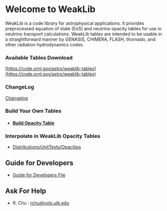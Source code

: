 # Welcome to WeakLib

WeakLib is a code library for astrophysical applications. It provides preprocessed equation of state (EoS) and neutrino opacity tables for use in neutrino transport calculations. WeakLib tables are intended to be usable in a straightforward manner by GENASIS, CHIMERA, FLASH, thornado, and other radiation hydrodynamics codes.



### Available Tables Download
[https://code.ornl.gov/astro/weaklib-tables](https://code.ornl.gov/astro/weaklib-tables)


### ChangeLog
[Changelog](Changelog.md)


### Build Your Own Tables

- #### [Build Opacity Table](TableCreator/OpacitySource/BuildOpacityTable.md)


### Interpolate in WeakLib Opacity Tables

- [Distributions/UnitTests/Opacities](Distributions/UnitTests/Opacities)

## Guide for Developers
- [Guide for Developers File](Guide_for_Developers.md)

## Ask For Help
- R. Chu : rchu@vols.utk.edu
